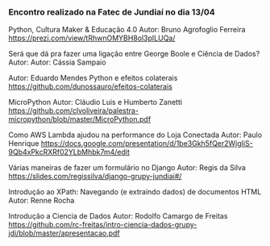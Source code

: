 ### Encontro realizado na Fatec de Jundiaí no dia 13/04

Python, Cultura Maker & Educação 4.0
Autor: Bruno Agrofoglio Ferreira
https://prezi.com/view/tRhwnOMYBH8ol3pILUQa/

Será que dá pra fazer uma ligação entre George Boole e Ciência de Dados?
Autor: Autor: Cássia Sampaio


Autor: Eduardo Mendes
Python e efeitos colaterais
https://github.com/dunossauro/efeitos-colaterais

MicroPython
Autor: Cláudio Luis e Humberto Zanetti
https://github.com/clvoliveira/palestra-micropython/blob/master/MicroPython.pdf


Como AWS Lambda ajudou na performance do Loja Conectada
Autor: Paulo Henrique
https://docs.google.com/presentation/d/1be3Gkh5fQer2WjgIiS-9Qb4xPkcRXRf02YLbMhbk7m4/edit

Várias maneiras de fazer um formulário no Django
Autor: Regis da Silva
https://slides.com/regissilva/django-grupy-jundiai#/

Introdução ao XPath: Navegando (e extraindo dados) de documentos HTML
Autor: Renne Rocha

Introdução a Ciencia de Dados
Autor: Rodolfo Camargo de Freitas
https://github.com/rc-freitas/intro-ciencia-dados-grupy-jdi/blob/master/apresentacao.pdf

